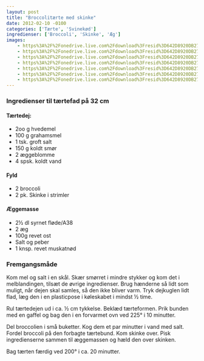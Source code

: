 ```yaml
---
layout: post
title: "Broccolitærte med skinke"
date: 2012-02-10 -0100
categories: ['Tærte', 'Svinekød']
ingredienser: ['Broccoli', 'Skinke', 'Æg']
images:
    - https%3A%2F%2Fonedrive.live.com%2Fdownload%3Fresid%3D642D8920DB2784EE!125820
    - https%3A%2F%2Fonedrive.live.com%2Fdownload%3Fresid%3D642D8920DB2784EE!125821
    - https%3A%2F%2Fonedrive.live.com%2Fdownload%3Fresid%3D642D8920DB2784EE!125825
    - https%3A%2F%2Fonedrive.live.com%2Fdownload%3Fresid%3D642D8920DB2784EE!125824
    - https%3A%2F%2Fonedrive.live.com%2Fdownload%3Fresid%3D642D8920DB2784EE!125826
    - https%3A%2F%2Fonedrive.live.com%2Fdownload%3Fresid%3D642D8920DB2784EE!125829
    - https%3A%2F%2Fonedrive.live.com%2Fdownload%3Fresid%3D642D8920DB2784EE!125827
---
```


### Ingredienser til tærtefad på 32 cm
#### Tærtedej:
-   2oo g hvedemel
-   100 g grahamsmel
-   1 tsk. groft salt
-   150 g koldt smør
-   2 æggeblomme
-   4 spsk. koldt vand

#### Fyld
-   2 broccoli
-   2 pk. Skinke i strimler

#### Æggemasse
-   2½ dl syrnet fløde/A38
-   2 æg
-   100g revet ost
-   Salt og peber
-   1 knsp. revet muskatnød

### Fremgangsmåde
Kom mel og salt i en skål. Skær smørret i mindre stykker og kom det i melblandingen, tilsæt de øvrige ingredienser. Brug hænderne så lidt som muligt, når dejen skal samles, så den ikke bliver varm. Tryk dejkuglen lidt flad, læg den i en plasticpose i køleskabet i mindst ½ time.

Rul tærtedejen ud i ca. ½ cm tykkelse. Beklæd tærteformen. Prik bunden med en gaffel og bag den i en forvarmet ovn ved 225&deg; i 10 minutter.

Del broccolien i små buketter. Kog dem et par minutter i vand med salt. Fordel broccoli på den forbagte tærtebund. Kom skinke over. Pisk ingredienserne sammen til æggemassen og hæld den over skinken.

Bag tærten færdig ved 200&deg; i ca. 20 minutter.
